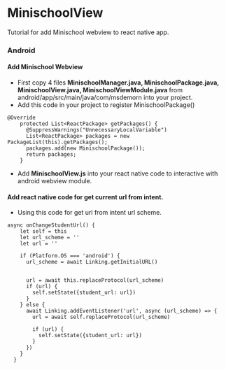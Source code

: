 # MinischoolView
Tutorial for add Minischool webview to react native app.

### Android

#### Add Minischool Webview
- First copy 4 files **MinischoolManager.java, MinischoolPackage.java, MinischoolView.java, MinischoolViewModule.java** from android/app/src/main/java/com/msdemorn into your project.
- Add this code in your project to register MinischoolPackage()
```
@Override
    protected List<ReactPackage> getPackages() {
      @SuppressWarnings("UnnecessaryLocalVariable")
      List<ReactPackage> packages = new PackageList(this).getPackages();
      packages.add(new MinischoolPackage());
      return packages;
    }
```
- Add **MinischoolView.js** into your react native code to interactive with android webview module. 

#### Add react native code for get current url from intent.
- Using this code for get url from intent url scheme.
```
async onChangeStudentUrl() {
    let self = this
    let url_scheme = ''
    let url = ''

    if (Platform.OS === 'android') {
      url_scheme = await Linking.getInitialURL()


      url = await this.replaceProtocol(url_scheme)
      if (url) {
        self.setState({student_url: url})
      }
    } else {
      await Linking.addEventListener('url', async (url_scheme) => {
        url = await self.replaceProtocol(url_scheme)

        if (url) {
          self.setState({student_url: url})
        }
      })
    }
  }
```
